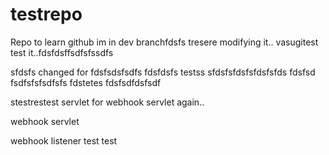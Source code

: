 # testrepo
Repo to learn github
im in dev branchfdsfs
tresere
modifying it.. vasugitest
test it..fdsfdsffsdfsfssdfs

sfdsfs
changed for fdsfsdsfsdfs fdsfdsfs
testss
sfdsfsfdsfsfdsfsfds
fdsfsd
fsdfsfsfsdfsfs
fdstetes
fdsfsdfdsfsdf

stestrestest
servlet for webhook
servlet again..

webhook servlet

webhook listener
test
test
